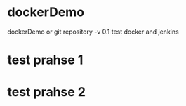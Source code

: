 # dockerDemo
dockerDemo or git repository
-v 0.1 test docker and jenkins 
# test prahse 1 #

# test prahse 2 #